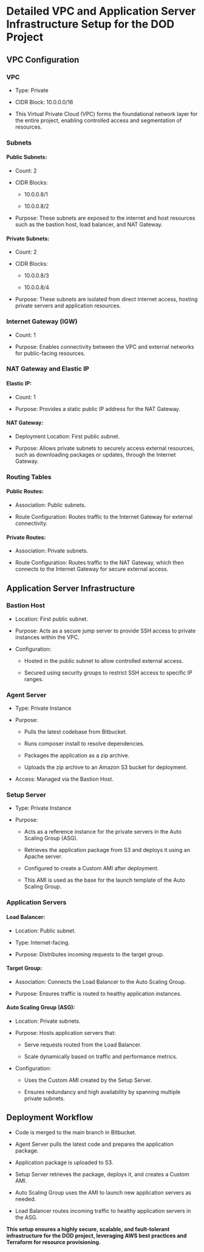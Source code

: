 # Detailed VPC and Application Server Infrastructure Setup for the DOD Project

## VPC Configuration

### VPC

* Type: Private

* CIDR Block: 10.0.0.0/16

* This Virtual Private Cloud (VPC) forms the foundational network layer for the entire project, enabling controlled access and segmentation of resources.

### Subnets

#### Public Subnets:

* Count: 2

* CIDR Blocks:

    * 10.0.0.8/1

    * 10.0.0.8/2

* Purpose: These subnets are exposed to the internet and host resources such as the bastion host, load balancer, and NAT Gateway.

#### Private Subnets:

* Count: 2

* CIDR Blocks:

    * 10.0.0.8/3

    * 10.0.0.8/4

* Purpose: These subnets are isolated from direct internet access, hosting private servers and application resources.

### Internet Gateway (IGW)

* Count: 1

* Purpose: Enables connectivity between the VPC and external networks for public-facing resources.

### NAT Gateway and Elastic IP

#### Elastic IP:

* Count: 1

* Purpose: Provides a static public IP address for the NAT Gateway.

#### NAT Gateway:

* Deployment Location: First public subnet.

* Purpose: Allows private subnets to securely access external resources, such as downloading packages or updates, through the Internet Gateway.

### Routing Tables

#### Public Routes:

* Association: Public subnets.

* Route Configuration: Routes traffic to the Internet Gateway for external connectivity.

#### Private Routes:

* Association: Private subnets.

* Route Configuration: Routes traffic to the NAT Gateway, which then connects to the Internet Gateway for secure external access.

## Application Server Infrastructure

### Bastion Host

* Location: First public subnet.

* Purpose: Acts as a secure jump server to provide SSH access to private instances within the VPC.

* Configuration:

    * Hosted in the public subnet to allow controlled external access.

    * Secured using security groups to restrict SSH access to specific IP ranges.

### Agent Server

* Type: Private Instance

* Purpose:

    * Pulls the latest codebase from Bitbucket.

    * Runs composer install to resolve dependencies.

    * Packages the application as a zip archive.

    * Uploads the zip archive to an Amazon S3 bucket for deployment.

* Access: Managed via the Bastion Host.
### Setup Server

* Type: Private Instance

* Purpose:

    * Acts as a reference instance for the private servers in the Auto Scaling Group (ASG).

    * Retrieves the application package from S3 and deploys it using an Apache server.

    * Configured to create a Custom AMI after deployment.

    * This AMI is used as the base for the launch template of the Auto Scaling Group.

### Application Servers

#### Load Balancer:

* Location: Public subnet.

* Type: Internet-facing.

* Purpose: Distributes incoming requests to the target group.

#### Target Group:

* Association: Connects the Load Balancer to the Auto Scaling Group.

* Purpose: Ensures traffic is routed to healthy application instances.

#### Auto Scaling Group (ASG):

* Location: Private subnets.

* Purpose: Hosts application servers that:

    * Serve requests routed from the Load Balancer.

    * Scale dynamically based on traffic and performance metrics.

* Configuration:

    * Uses the Custom AMI created by the Setup Server.

    * Ensures redundancy and high availability by spanning multiple private subnets.

## Deployment Workflow

* Code is merged to the main branch in Bitbucket.

* Agent Server pulls the latest code and prepares the application package.

* Application package is uploaded to S3.

* Setup Server retrieves the package, deploys it, and creates a Custom AMI.

* Auto Scaling Group uses the AMI to launch new application servers as needed.

* Load Balancer routes incoming traffic to healthy application servers in the ASG.

**This setup ensures a highly secure, scalable, and fault-tolerant infrastructure for the DOD project, leveraging AWS best practices and Terraform for resource provisioning.**